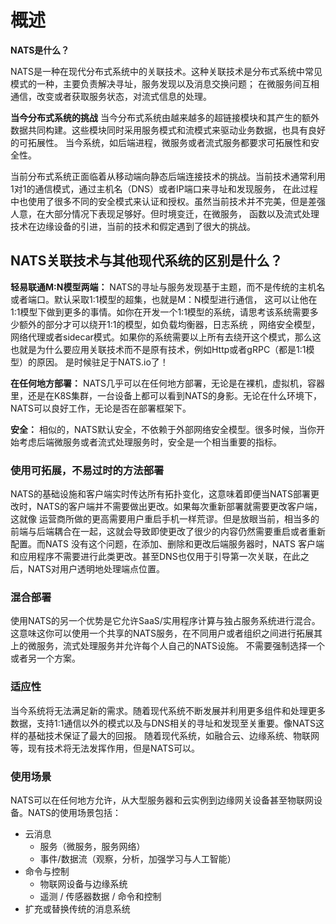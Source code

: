# 概述

**NATS是什么？**

NATS是一种在现代分布式系统中的关联技术。这种关联技术是分布式系统中常见模式的一种，主要负责解决寻址，服务发现以及消息交换问题；
在微服务间互相通信，改变或者获取服务状态，对流式信息的处理。  

**当今分布式系统的挑战**
当今分布式系统由越来越多的超链接模块和其产生的额外数据共同构建。这些模块同时采用服务模式和流模式来驱动业务数据，也具有良好的可拓展性。
当今系统，如后端进程，微服务或者流式服务都要求可拓展性和安全性。  

当前分布式系统正面临着从移动端向静态后端连接技术的挑战。当前技术通常利用1对1的通信模式，通过主机名（DNS）或者IP端口来寻址和发现服务，
在此过程中也使用了很多不同的安全模式来认证和授权。虽然当前技术并不完美，但是差强人意，在大部分情况下表现足够好。但时境变迁，在微服务，
函数以及流式处理技术在边缘设备的引进，当前的技术和假定遇到了很大的挑战。  


## NATS关联技术与其他现代系统的区别是什么？

**轻易联通M:N模型两端：** NATS的寻址与服务发现基于主题，而不是传统的主机名或者端口。默认采取1:1模型的超集，也就是M：N模型进行通信，
这可以让他在1:1模型下做到更多的事情。如你在开发一个1:1模型的系统，请思考该系统需要多少额外的部分才可以绕开1:1的模型，如负载均衡器，日志系统
，网络安全模型，网络代理或者sidecar模式。如果你的系统需要以上所有去绕开这个模式，那么这也就是为什么要应用关联技术而不是原有技术，例如Http或者gRPC（都是1:1模型）的原因。
是时候驻足于NATS.io了！

**在任何地方部署：** NATS几乎可以在任何地方部署，无论是在裸机，虚拟机，容器里，还是在K8S集群，一台设备上都可以看到NATS的身影。无论在什么环境下，
NATS可以良好工作，无论是否在部署框架下。

**安全：** 相似的，NATS默认安全，不依赖于外部网络安全模型。很多时候，当你开始考虑后端微服务或者流式处理服务时，安全是一个相当重要的指标。  

### 使用可拓展，不易过时的方法部署
NATS的基础设施和客户端实时传达所有拓扑变化，这意味着即便当NATS部署更改时，NATS的客户端并不需要做出更改。如果每次重新部署就需要更改客户端，这就像
运营商所做的更高需要用户重启手机一样荒谬。但是放眼当前，相当多的前端与后端耦合在一起，这就会导致即使更改了很少的内容仍然需要重启或者重新配置。而NATS
没有这个问题，在添加、删除和更改后端服务器时，NATS 客户端和应用程序不需要进行此类更改。甚至DNS也仅用于引导第一次关联，在此之后，NATS对用户透明地处理端点位置。

### 混合部署
使用NATS的另一个优势是它允许SaaS/实用程序计算与独占服务系统进行混合。这意味这你可以使用一个共享的NATS服务，在不同用户或者组织之间进行拓展其上的微服务，流式处理服务并允许每个人自己的NATS设施。
不需要强制选择一个或者另一个方案。  

### 适应性
当今系统将无法满足新的需求。随着现代系统不断发展并利用更多组件和处理更多数据，支持1:1通信以外的模式以及与DNS相关的寻址和发现至关重要。像NATS这样的基础技术保证了最大的回报。
随着现代系统，如融合云、边缘系统、物联网等，现有技术将无法发挥作用，但是NATS可以。

### 使用场景
NATS可以在任何地方允许，从大型服务器和云实例到边缘网关设备甚至物联网设备。NATS的使用场景包括：

* 云消息
    * 服务（微服务，服务网络）
    * 事件/数据流（观察，分析，加强学习与人工智能）
* 命令与控制
    * 物联网设备与边缘系统
    * 遥测 / 传感器数据 / 命令和控制
* 扩充或替换传统的消息系统








